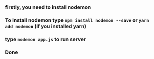 ### firstly, you need to install nodemon

### To install nodemon type `npm install nodemon --save` or `yarn add nodemon` (if you installed yarn)

### type `nodemon app.js` to run server

### Done
